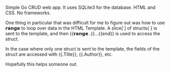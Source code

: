 Simple Go CRUD web app. It uses SQLite3 for the database. HTML and CSS. No frameworks.

One thing in particular that was difficult for me to figure out was how to use 𝗿𝗮𝗻𝗴𝗲 to loop over data in the HTML Template. A slice[ ] of structs{ } is sent to the template, and then {{𝗿𝗮𝗻𝗴𝗲 .}}...{{end}} is used to access the struct.

In the case where only one struct is sent to the template, the fields of the struct are accessed with {{.Title}}, {{.Author}}, etc.

Hopefully this helps someone out.
